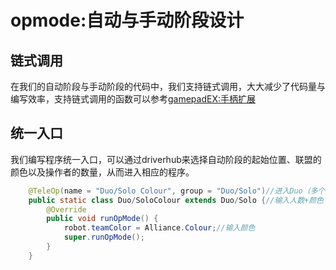 # opmode:自动与手动阶段设计


## 链式调用
在我们的自动阶段与手动阶段的代码中，我们支持链式调用，大大减少了代码量与编写效率，支持链式调用的函数可以参考[gamepadEX:手柄扩展](basic/gamepadex.md)

## 统一入口

我们编写程序统一入口，可以通过driverhub来选择自动阶段的起始位置、联盟的颜色以及操作者的数量，从而进入相应的程序。

```java 
    @TeleOp(name = "Duo/Solo Colour", group = "Duo/Solo")//进入Duo（多个操作者的适用程序）或者Solo（单个操作者的适用程序）
    public static class Duo/SoloColour extends Duo/Solo {//输入人数+颜色
        @Override
        public void runOpMode() {
            robot.teamColor = Alliance.Colour;//输入颜色
            super.runOpMode();
        }
    }
```